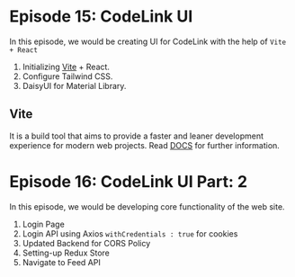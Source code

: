 # Episode 15: CodeLink UI

In this episode, we would be creating UI for CodeLink with the help of `Vite + React`

1. Initializing [Vite](#vite) + React.
2. Configure Tailwind CSS.
3. DaisyUI for Material Library.

## Vite

It is a build tool that aims to provide a faster and leaner development experience for modern web projects. Read [DOCS](https://vite.dev/guide/#getting-started) for further information.

# Episode 16: CodeLink UI Part: 2

In this episode, we would be developing core functionality of the web site.

1. Login Page
2. Login API using Axios `withCredentials : true` for cookies
3. Updated Backend for CORS Policy
4. Setting-up Redux Store
5. Navigate to Feed API
